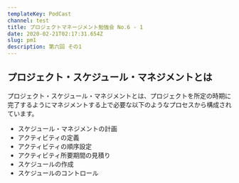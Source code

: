 ```yaml
---
templateKey: PodCast
channel: test
title: プロジェクトマネージメント勉強会 No.6 - 1
date: 2020-02-21T02:17:31.654Z
slug: pm1
description: 第六回 その1
---
```

## プロジェクト・スケジュール・マネジメントとは

プロジェクト・スケジュール・マネジメントとは、プロジェクトを所定の時期に完了するようにマネジメントする上で必要な以下のようなプロセスから構成されています。

* スケジュール・マネジメントの計画
* アクティビティの定義
* アクティビティの順序設定
* アクティビティ所要期間の見積り
* スケジュールの作成
* スケジュールのコントロール

